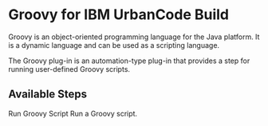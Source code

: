 
Groovy for IBM UrbanCode Build
==============================

Groovy is an object-oriented programming language for the Java platform. It is a dynamic language and can be used as a scripting language.

The Groovy plug-in is an automation-type plug-in that provides a step for running user-defined Groovy scripts.


Available Steps
---------------

Run Groovy Script Run a Groovy script.


